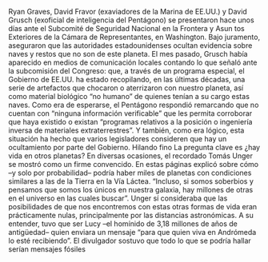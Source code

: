 Ryan Graves, David Fravor (exaviadores de la Marina de EE.UU.) y David Grusch (exoficial de inteligencia del Pentágono) se presentaron hace unos días ante el Subcomité de Seguridad Nacional en la Frontera y Asun
tos Exteriores de la Cámara de Representantes, en Washington. Bajo juramento, aseguraron que las autoridades estadounidenses ocultan evidencia sobre naves y restos que no son de este planeta.
El mes pasado, Grusch había aparecido en medios de comunicación locales contando lo que señaló ante la subcomisión del Congreso: que, a través de un programa especial, el Gobierno de EE.UU. ha estado recopilando, en las últimas décadas, 
una serie de artefactos que chocaron o aterrizaron con nuestro planeta, así como material biológico “no humano” de quienes tenían a su cargo estas naves.
Como era de esperarse, el Pentágono respondió remarcando que no cuentan con “ninguna información verificable” que les permita corroborar que haya existido o existan “programas relativos a la posición o ingeniería inversa de materiales extraterrestres”. Y también, como era lógico, esta situación ha hecho que varios legisladores consideren que hay un ocultamiento por parte del Gobierno.
Hilando fino
La pregunta clave es ¿hay vida en otros planetas? En diversas ocasiones, el recordado Tomás Unger se mostró como un firme convencido. En estas páginas explicó sobre cómo –y solo por probabilidad– podría haber miles de planetas con condiciones similares a las de la Tierra en la Vía Láctea. “Incluso, si somos soberbios y pensamos que somos los únicos en nuestra galaxia, hay millones de otras en el universo en las cuales buscar”.
Unger sí consideraba que las posibilidades de que nos encontremos con estas otras formas de vida eran prácticamente nulas, principalmente por las distancias astronómicas. A su entender, tuvo que ser Lucy –el homínido de 3,18 millones de años de antigüedad– quien enviara un mensaje “para que quien viva en Andrómeda lo esté recibiendo”. El divulgador sostuvo que todo lo que se podría hallar serían mensajes fósiles
